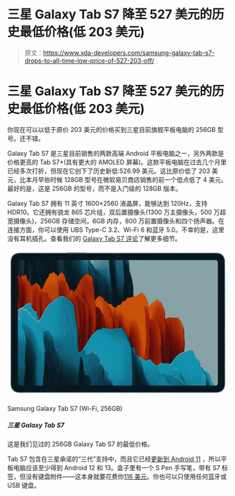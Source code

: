 # 三星 Galaxy Tab S7 降至 527 美元的历史最低价格(低 203 美元)

> 原文：<https://www.xda-developers.com/samsung-galaxy-tab-s7-drops-to-all-time-low-price-of-527-203-off/>

# 三星 Galaxy Tab S7 降至 527 美元的历史最低价格(低 203 美元)

你现在可以以低于原价 203 美元的价格买到三星目前旗舰平板电脑的 256GB 型号。还不错。

Galaxy Tab S7 是三星目前销售的两款高端 Android 平板电脑之一，另外两款是价格更高的 Tab S7+(具有更大的 AMOLED 屏幕)。这款平板电脑在过去几个月里已经多次打折，但现在它创下了历史新低:526.99 美元。这比原价低了 203 美元，比本月早些时候 128GB 型号在微软易贝商店销售的前一个低点低了 4 美元。最好的是，这是 256GB 的型号，而不是入门级的 128GB 版本。

Galaxy Tab S7 拥有 11 英寸 1600×2560 液晶屏，能够达到 120Hz，支持 HDR10。它还拥有骁龙 865 芯片组，双后置摄像头(1300 万主摄像头，500 万超宽摄像头)，256GB 存储空间，6GB 内存，800 万前置摄像头和四个扬声器。在连接方面，你可以使用 UBS Type-C 3.2、Wi-Fi 6 和蓝牙 5.0。不幸的是，这里没有耳机插孔。查看我们的 [Galaxy Tab S7 评论](https://www.xda-developers.com/samsung-galaxy-tab-s7-review/)了解更多细节。

 <picture>![This is the lowest price we've seen yet for the 256GB Galaxy Tab S7.](img/b8d2bd59471265600be185e7274c147f.png)</picture> 

Samsung Galaxy Tab S7 (Wi-Fi, 256GB)

##### 三星 Galaxy Tab S7

这是我们见过的 256GB Galaxy Tab S7 的最低价格。

Tab S7 包含在三星承诺的“三代”支持中，而且它已经[更新到 Android 11](https://www.xda-developers.com/here-are-the-new-productivity-features-added-in-the-samsung-galaxy-tab-s7s-one-ui-3-1-update/) ，所以平板电脑应该至少得到 Android 12 和 13。盒子里有一个 S Pen 手写笔，带有 S7 标签，但没有键盘附件——这本身就要花费你[116 美元](https://www.amazon.com/Samsung-Galaxy-Keyboard-Black-EF-DT870UBEGUJ/dp/B08FSRVCW7?tag=xda-52la203-20&ascsubtag=UUxdaUeUpU3703&asc_refurl=https%3A%2F%2Fwww.xda-developers.com%2Fsamsung-galaxy-tab-s7-drops-to-all-time-low-price-of-527-203-off%2F&asc_campaign=Short-Term)。你也可以只使用任何蓝牙或 USB 键盘。